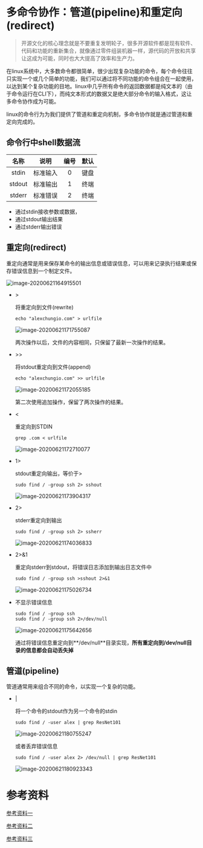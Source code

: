 # 多命令协作：管道(pipeline)和重定向(redirect)

> 开源文化的核心理念就是不要重复发明轮子，很多开源软件都是现有软件、代码和功能的重新集合，就像通过零件组装机器一样，源代码的开放和共享让这成为可能，同时也大大提高了效率和生产力。

​       在linux系统中，大多数命令都很简单，很少出现复杂功能的命令，每个命令往往只实现一个或几个简单的功能，我们可以通过将不同功能的命令组合在一起使用，以达到某个复杂功能的目地。linux中几乎所有命令的返回数据都是纯文本的（由于命令运行在CLI下），而纯文本形式的数据又是绝大部分命令的输入格式，这让多命令协作成为可能。

​       linux的命令行为为我们提供了管道和重定向机制，多命令协作就是通过管道和重定向完成的。

## 命令行中shell数据流

|  名称  |   说明   | 编号 | 默认 |
| :----: | :------: | :--: | :--: |
| stdin  | 标准输入 |  0   | 键盘 |
| stdout | 标准输出 |  1   | 终端 |
| stderr | 标准错误 |  2   | 终端 |

* 通过stdin接收参数或数据，
* 通过stdout输出结果
* 通过stderr输出错误

## 重定向(redirect)

重定向通常是用来保存某命令的输出信息或错误信息，可以用来记录执行结果或保存错误信息到一个制定文件。

![image-20200621164915501](../graph/image-20200621164915501-1592729425699.png)

* \> 

  将重定向到文件(rewrite)

  ```shell
  echo "alexchungio.com" > urlfile
  ```

  ![image-20200621171755087](../graph/image-20200621171755087.png)

  两次操作以后，文件的内容相同，只保留了最新一次操作的结果。

* \>>

  将stdout重定向到文件(append)

  ```shell
  echo "alexchungio.com" >> urlfile
  ```

  ![image-20200621172055185](../graph/image-20200621172055185.png)

  第二次使用追加操作，保留了两次操作的结果。

* <

   重定向到STDIN

  ```shell
  grep .com < urlfile
  ```

  ![image-20200621172710077](../graph/image-20200621172710077.png)

* 1>

  stdout重定向输出，等价于>

  ```shell
  sudo find / -group ssh 2> sshout
  ```

  ![image-20200621173904317](../graph/image-20200621173904317.png)

* 2>

  stderr重定向到输出

  ```shell
  sudo find / -group ssh 2> ssherr
  ```

  ![image-20200621174036833](../graph/image-20200621174036833.png)

* 2>&1 

  重定向stderr到stdout，将错误日志添加到输出日志文件中

  ```shell
  sudo find / -group ssh >sshout 2>&1
  ```

  ![image-20200621175026734](../graph/image-20200621175026734.png)

* 不显示错误信息

  ```shell
  sudo find / -group ssh
  sudo find / -group ssh 2>/dev/null
  ```

  ![image-20200621175642656](../graph/image-20200621175642656.png)

  通过将错误信息重定向到**/dev/null**目录实现，**所有重定向到/dev/null目录的信息都会自动丢失掉**

## 管道(pipeline)

管道通常用来组合不同的命令，以实现一个复杂的功能。

* |

  将一个命令的stdout作为另一个命令的stdin

  ```
  sudo find / -user alex | grep ResNet101
  ```

  ![image-20200621180755247](../graph/image-20200621180755247.png)

  或者丢弃错误信息

  ```
  sudo find / -user alex 2> /dev/null | grep ResNet101
  ```

  ![image-20200621180923343](../graph/image-20200621180923343.png)

# 参考资料

[参考资料一](https://www.gnu.org/software/bash/manual/html_node/Redirections.html "GNU")

[参考资料二](https://chem.uncg.edu/bsbc/user-support/basic-linux-commands/)

[参考资料三](https://www.guru99.com/linux-redirection.html)

